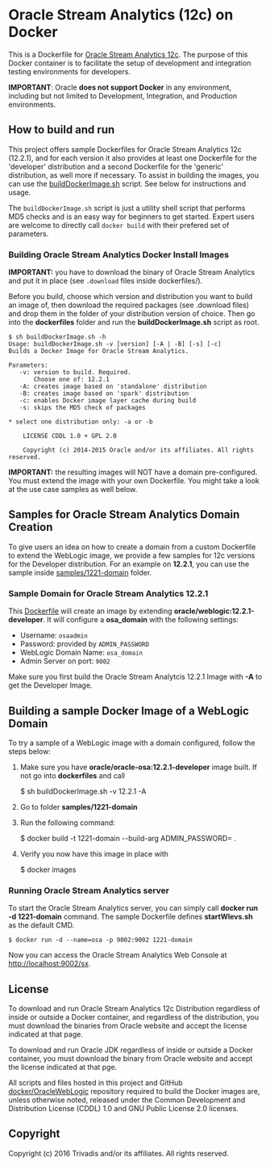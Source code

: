 # Oracle Stream Analytics (12c) on Docker

This is a Dockerfile for [Oracle Stream Analytics 12c](http://www.oracle.com/technetwork/middleware/complex-event-processing/overview/index.html). The purpose of this Docker container is to facilitate the setup of development and integration testing environments for developers.

**IMPORTANT**: Oracle **does not support Docker** in any environment, including but not limited to Development, Integration, and Production environments.

## How to build and run
This project offers sample Dockerfiles for Oracle Stream Analytics 12c (12.2.1), and for each version it also provides at least one Dockerfile for the 'developer' distribution and a second Dockerfile for the 'generic' distribution, as well more if necessary. To assist in building the images, you can use the [buildDockerImage.sh](dockerfiles/buildDockerImage.sh) script. See below for instructions and usage.

The `buildDockerImage.sh` script is just a utility shell script that performs MD5 checks and is an easy way for beginners to get started. Expert users are welcome to directly call `docker build` with their prefered set of parameters.

### Building Oracle Stream Analytics Docker Install Images
**IMPORTANT:** you have to download the binary of Oracle Stream Analytics and put it in place (see `.download` files inside dockerfiles/<version>).

Before you build, choose which version and distribution you want to build an image of, then download the required packages (see .download files) and drop them in the folder of your distribution version of choice. Then go into the **dockerfiles** folder and run the **buildDockerImage.sh** script as root.

	$ sh buildDockerImage.sh -h
	Usage: buildDockerImage.sh -v [version] [-A | -B] [-s] [-c]
	Builds a Docker Image for Oracle Stream Analytics.
  
	Parameters:
	   -v: version to build. Required.
	       Choose one of: 12.2.1  
	   -A: creates image based on 'standalone' distribution
	   -B: creates image based on 'spark' distribution
	   -c: enables Docker image layer cache during build
	   -s: skips the MD5 check of packages

	* select one distribution only: -a or -b
        
        LICENSE CDDL 1.0 + GPL 2.0
        
        Copyright (c) 2014-2015 Oracle and/or its affiliates. All rights reserved.

**IMPORTANT:** the resulting images will NOT have a domain pre-configured. You must extend the image with your own Dockerfile. You might take a look at the use case samples as well below.

## Samples for Oracle Stream Analytics Domain Creation
To give users an idea on how to create a domain from a custom Dockerfile to extend the WebLogic image, we provide a few samples for 12c versions for the Developer distribution. For an example on **12.2.1**, you can use the sample inside [samples/1221-domain](samples/1221-domain) folder. 

### Sample Domain for Oracle Stream Analytics 12.2.1
This [Dockerfile](samples/1221-domain/Dockerfile) will create an image by extending **oracle/weblogic:12.2.1-developer**. It will configure a **osa_domain** with the following settings:

 * Username: `osaadmin`
 * Password: provided by `ADMIN_PASSWORD` 
 * WebLogic Domain Name: `osa_domain`
 * Admin Server on port: `9002`

Make sure you first build the Oracle Stream Analytcis 12.2.1 Image with **-A** to get the Developer Image.

## Building a sample Docker Image of a WebLogic Domain
To try a sample of a WebLogic image with a domain configured, follow the steps below:

  1. Make sure you have **oracle/oracle-osa:12.2.1-developer** image built. If not go into **dockerfiles** and call 

        $ sh buildDockerImage.sh -v 12.2.1 -A

  2. Go to folder **samples/1221-domain**
  3. Run the following command: 

        $ docker build -t 1221-domain --build-arg ADMIN_PASSWORD=<define> .

  4. Verify you now have this image in place with 

        $ docker images

### Running Oracle Stream Analytics server
To start the Oracle Stream Analytics server, you can simply call **docker run -d 1221-domain** command. The sample Dockerfile defines **startWlevs.sh** as the default CMD.

    $ docker run -d --name=osa -p 9002:9002 1221-domain

Now you can access the Oracle Stream Analytics Web Console at [http://localhost:9002/sx](http://localhost:9002/sx).

## License
To download and run Oracle Stream Analytics 12c Distribution regardless of inside or outside a Docker container, and regardless of the distribution, you must download the binaries from Oracle website and accept the license indicated at that page.

To download and run Oracle JDK regardless of inside or outside a Docker container, you must download the binary from Oracle website and accept the license indicated at that pge.

All scripts and files hosted in this project and GitHub [docker/OracleWebLogic](./) repository required to build the Docker images are, unless otherwise noted, released under the Common Development and Distribution License (CDDL) 1.0 and GNU Public License 2.0 licenses.

## Copyright
Copyright (c) 2016 Trivadis and/or its affiliates. All rights reserved.
